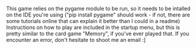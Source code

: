 This game relies on the pygame module to be run, so it needs to be intalled on the IDE you're using ("pip install pygame" should work - if not, there are some tutorials online that can explain it better than I could in a readme) 
Instructions on how to play are included in the startup menu, but this is pretty similar to the card game "Memory", if you've ever played that.
If you encounter an error, don't hesitate to shoot me an email :]
